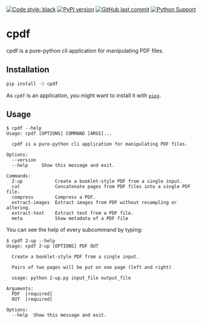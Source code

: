 [![Code style: black](https://img.shields.io/badge/code%20style-black-000000.svg)](https://github.com/psf/black)
[![PyPI version](https://badge.fury.io/py/cpdf.svg)](https://pypi.org/project/cpdf/)
[![GitHub last commit](https://img.shields.io/github/last-commit/py-pdf/cpdf)](https://github.com/py-pdf/cpdf)
[![Python Support](https://img.shields.io/pypi/pyversions/cpdf.svg)](https://pypi.org/project/cpdf/)

# cpdf

cpdf is a pure-python cli application for manipulating PDF files.

## Installation

```bash
pip install -U cpdf
```

As `cpdf` is an application, you might want to install it with [`pipx`](https://pypi.org/project/pipx/).

## Usage

```console
$ cpdf --help
Usage: cpdf [OPTIONS] COMMAND [ARGS]...

  cpdf is a pure-python cli application for manipulating PDF files.

Options:
  --version
  --help     Show this message and exit.

Commands:
  2-up            Create a booklet-style PDF from a single input.
  cat             Concatenate pages from PDF files into a single PDF file.
  compress        Compress a PDF.
  extract-images  Extract images from PDF without resampling or altering.
  extract-text    Extract text from a PDF file.
  meta            Show metadata of a PDF file

```

You can see the help of every subcommand by typing:

```console
$ cpdf 2-up --help
Usage: cpdf 2-up [OPTIONS] PDF OUT

  Create a booklet-style PDF from a single input.

  Pairs of two pages will be put on one page (left and right)

  usage: python 2-up.py input_file output_file

Arguments:
  PDF  [required]
  OUT  [required]

Options:
  --help  Show this message and exit.
```
